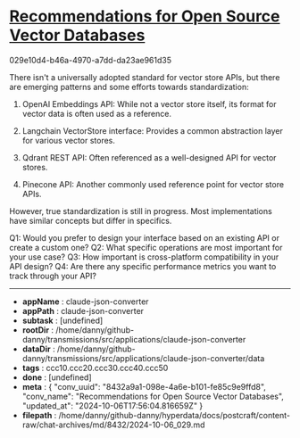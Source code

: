 # [Recommendations for Open Source Vector Databases](https://claude.ai/chat/8432a9a1-098e-4a6e-b101-fe85c9e9ffd8)

029e10d4-b46a-4970-a7dd-da23ae961d35

 There isn't a universally adopted standard for vector store APIs, but there are emerging patterns and some efforts towards standardization:

1. OpenAI Embeddings API: While not a vector store itself, its format for vector data is often used as a reference.

2. Langchain VectorStore interface: Provides a common abstraction layer for various vector stores.

3. Qdrant REST API: Often referenced as a well-designed API for vector stores.

4. Pinecone API: Another commonly used reference point for vector store APIs.

However, true standardization is still in progress. Most implementations have similar concepts but differ in specifics.

Q1: Would you prefer to design your interface based on an existing API or create a custom one?
Q2: What specific operations are most important for your use case?
Q3: How important is cross-platform compatibility in your API design?
Q4: Are there any specific performance metrics you want to track through your API?

---

* **appName** : claude-json-converter
* **appPath** : claude-json-converter
* **subtask** : [undefined]
* **rootDir** : /home/danny/github-danny/transmissions/src/applications/claude-json-converter
* **dataDir** : /home/danny/github-danny/transmissions/src/applications/claude-json-converter/data
* **tags** : ccc10.ccc20.ccc30.ccc40.ccc50
* **done** : [undefined]
* **meta** : {
  "conv_uuid": "8432a9a1-098e-4a6e-b101-fe85c9e9ffd8",
  "conv_name": "Recommendations for Open Source Vector Databases",
  "updated_at": "2024-10-06T17:56:04.816659Z"
}
* **filepath** : /home/danny/github-danny/hyperdata/docs/postcraft/content-raw/chat-archives/md/8432/2024-10-06_029.md